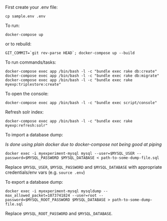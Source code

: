 First create your .env file:

    cp sample.env .env

To run:

    docker-compose up

or to rebuild:

    GIT_COMMIT=`git rev-parse HEAD`; docker-compose up --build

To run commands/tasks:

    docker-compose exec app /bin/bash -l -c "bundle exec rake db:create"
    docker-compose exec app /bin/bash -l -c "bundle exec rake db:migrate"
    docker-compose exec app /bin/bash -l -c "bundle exec rake myexp:triplestore:create"

To open the console:

    docker-compose exec app /bin/bash -l -c "bundle exec script/console"

Refresh solr index:

    docker-compose exec app /bin/bash -l -c "bundle exec rake myexp:refresh:solr"

To import a database dump:

*Is done using plain docker due to docker-compose not being good at piping*

    docker exec -i myexperiment-mysql mysql --user=$MYSQL_USER --password=$MYSQL_PASSWORD $MYSQL_DATABASE < path-to-some-dump-file.sql

Replace `$MYSQL_USER`, `$MYSQL_PASSWORD` and `$MYSQL_DATABASE` with appropriate credentials/env vars (e.g. `source .env`)

To export a database dump:

    docker exec -i myexperiment-mysql mysqldump --max_allowed_packet=1073741824 --user=root --password=$MYSQL_ROOT_PASSWORD $MYSQL_DATABASE > path-to-some-dump-file.sql

Replace `$MYSQL_ROOT_PASSWORD` and `$MYSQL_DATABASE`.
